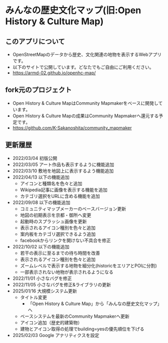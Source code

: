 # みんなの歴史文化マップ(旧:Open History & Culture Map)
## このアプリについて
- OpenStreetMapのデータから歴史、文化関連の地物を表示するWebアプリです。
- 以下のサイトで公開しています。どなたでもご自由にご利用ください。
- https://armd-02.github.io/openhc-map/

## fork元のプロジェクト
- Open History & Culture MapはCommunity Mapmakerをベースに開発しています。
- Open History & Culture Mapの成果はCommunity Mapmakerへ還元する予定です。
- https://github.com/K-Sakanoshita/community_mapmaker

## 更新履歴
- 2022/03/04 初版公開
- 2022/03/05 アート作品も表示するように機能追加
- 2022/03/10 敷地を地図上に表示するよう機能追加
- 2022/04/13 以下の機能追加
  - アイコンと種類名を色々と追加
  - Wikipedia記事に画像を表示する機能を追加
  - カテゴリ選択をURLに含める機能を追加
- 2022/09/08 以下の機能追加
  - コミュニティマップメーカーのベースバージョン更新
  - 地図の初期表示を京都・御所へ変更
  - 起動時のスプラッシュ画像を更新
  - 表示されるアイコン種別を色々と追加
  - 案内板をカテゴリ選択できるよう追加
  - facebookからリンクを開けない不具合を修正
- 2022/10/02 以下の機能追加
  - 若干の表示に至るまでの待ち時間を改善
  - 表示されるアイコン種別を色々と追加
  - ズームレベルで表示する地物を細分化(historicをエリアとPOIに分割)
  - 一部表示されない地物が表示されるようになる
- 2022/11/01 小さなバグを修正
- 2022/11/05 小さなバグを修正&ライブラリの更新
- 2025/01/16 大規模システム更新
  - タイトル変更
    - 「Open History & Culture Map」から「みんなの歴史文化マップ」へ
  - ベースシステムを最新のCommunity Mapmakerへ更新
  - アイコン追加（歴史的建築物）
  - 建物とアイコン取得の処理でbuilding=yesの優先順位を下げる
- 2025/02/03 Google アナリティクスを設定